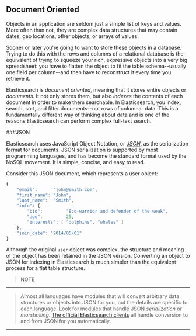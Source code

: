 ## Document Oriented

Objects in an application are seldom just a simple list of keys and values.
More often than not, they are complex data structures that may contain dates,
geo locations, other objects, or arrays of values.

Sooner or later you're going to want to store these objects in a database.
Trying to do this with the rows and columns of a relational database is the
equivalent of trying to squeeze your rich, expressive objects into a very big
spreadsheet: you have to flatten the object to fit the table schema--usually
one field per column--and then have to reconstruct it every time you
retrieve it.

Elasticsearch is _document oriented_, meaning <!--((("document oriented")))-->that it stores entire objects or
_documents_.  It not only stores them, but also _indexes_ the contents of
each document in order to make them searchable. In Elasticsearch, you index,
search, sort, and filter documents--not rows of columnar data.  This is a
fundamentally different way of thinking about data and is one of the reasons
Elasticsearch can perform complex full-text search.

###JSON

Elasticsearch uses JavaScript Object Notation, or [_JSON_](http://en.wikipedia.org/wiki/Json), as<!--((("JSON")))((("documents", "JSON serialization format")))--> the serialization format for documents. JSON
serialization is supported by most programming languages, and has become the
standard format used by the NoSQL movement. It is simple, concise, and easy to
read.

Consider this JSON document, which represents a user object:

``` js
{
    "email":      "john@smith.com",
    "first_name": "John",
    "last_name":  "Smith",
    "info": {
        "bio":         "Eco-warrior and defender of the weak",
        "age":         25,
        "interests": [ "dolphins", "whales" ]
    },
    "join_date": "2014/05/01"
}
```

Although the original `user` object was complex, the structure and meaning of
the object has been retained in the JSON version. Converting an object to JSON
for indexing in Elasticsearch is much simpler than the equivalent process for
a flat table structure.


> NOTE
***
> Almost all languages have modules that will convert arbitrary  data
structures or objects <!--((("JSON", "converting your data to")))--> into JSON for you, but the details are specific  to each
language. Look for modules that handle JSON _serialization_ or _marshalling_. [The official
Elasticsearch clients](http://www.elasticsearch.org/guide) all handle conversion to and from JSON for you
automatically.
***


<!--
=== Document Oriented

Objects in an application are seldom just a simple list of keys and values.
More often than not, they are complex data structures that may contain dates,
geo locations, other objects, or arrays of values.

Sooner or later you're going to want to store these objects in a database.
Trying to do this with the rows and columns of a relational database is the
equivalent of trying to squeeze your rich, expressive objects into a very big
spreadsheet: you have to flatten the object to fit the table schema--usually
one field per column--and then have to reconstruct it every time you
retrieve it.

Elasticsearch is _document oriented_, meaning ((("document oriented")))that it stores entire objects or
_documents_.  It not only stores them, but also _indexes_ the contents of
each document in order to make them searchable. In Elasticsearch, you index,
search, sort, and filter documents--not rows of columnar data.  This is a
fundamentally different way of thinking about data and is one of the reasons
Elasticsearch can perform complex full-text search.

==== JSON

Elasticsearch uses JavaScript Object Notation, or http://en.wikipedia.org/wiki/Json[_JSON_], as((("JSON")))((("documents", "JSON serialization format"))) the serialization format for documents. JSON
serialization is supported by most programming languages, and has become the
standard format used by the NoSQL movement. It is simple, concise, and easy to
read.

Consider this JSON document, which represents a user object:

[source,js]
--------------------------------------------------
{
    "email":      "john@smith.com",
    "first_name": "John",
    "last_name":  "Smith",
    "info": {
        "bio":         "Eco-warrior and defender of the weak",
        "age":         25,
        "interests": [ "dolphins", "whales" ]
    },
    "join_date": "2014/05/01"
}
--------------------------------------------------

Although the original `user` object was complex, the structure and meaning of
the object has been retained in the JSON version. Converting an object to JSON
for indexing in Elasticsearch is much simpler than the equivalent process for
a flat table structure.

[NOTE]
====
Almost all languages have modules that will convert arbitrary  data
structures or objects((("JSON", "converting your data to"))) into JSON for you, but the details are specific  to each
language. Look for modules that handle JSON _serialization_ or _marshalling_. http://www.elasticsearch.org/guide[The official
Elasticsearch clients] all handle conversion to and from JSON for you
automatically.
====

-->
